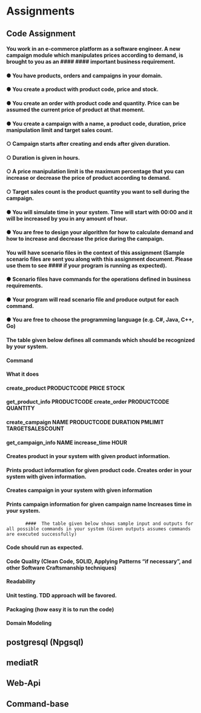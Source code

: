 # Assignments

##  Code Assignment
####  You work in an e-commerce platform as a software engineer. A new campaign module which manipulates prices according to demand, is brought to you as an #### #### important business requirement.
#### ● You have products, orders and campaigns in your domain.
#### ● You create a product with product code, price and stock.
#### ● You create an order with product code and quantity. Price can be assumed the current price of product at that moment.
#### ● You create a campaign with a name, a product code, duration, price manipulation limit and target sales count.
#### ○ Campaign starts after creating and ends after given duration.
#### ○ Duration is given in hours.
#### ○ A price manipulation limit is the maximum percentage that you can increase or decrease the price of product according to demand.
#### ○ Target sales count is the product quantity you want to sell during the campaign.
#### ● You will simulate time in your system. Time will start with 00:00 and it will be increased by you in any amount of hour.
#### ● You are free to design your algorithm for how to calculate demand and how to increase and decrease the price during the campaign.
#### You will have scenario files in the context of this assignment (Sample scenario files are sent you along with this assignment document. Please use them to see #### if your program is running as expected).
#### ● Scenario files have commands for the operations defined in business requirements.
#### ● Your program will read scenario file and produce output for each command.
#### ● You are free to choose the programming language (e.g. C#, Java, C++, Go)
#### The table given below defines all commands which should be recognized by your system.
####    Command
####    What it does
####  create_product PRODUCTCODE PRICE STOCK
#### get_product_info PRODUCTCODE create_order PRODUCTCODE QUANTITY
#### create_campaign NAME PRODUCTCODE DURATION PMLIMIT TARGETSALESCOUNT
#### get_campaign_info NAME increase_time HOUR
#### Creates product in your system with given product information.
#### Prints product information for given product code. Creates order in your system with given information.
#### Creates campaign in your system with given information
#### Prints campaign information for given campaign name Increases time in your system.
           ####  The table given below shows sample input and outputs for all possible commands in your system (Given outputs assumes commands are executed successfully)

#### Code should run as expected.
#### Code Quality (Clean Code, SOLID, Applying Patterns “if necessary”, and other Software Craftsmanship techniques)
####  Readability
#### Unit testing. TDD approach will be favored.
#### Packaging (how easy it is to run the code)
#### Domain Modeling




##  postgresql (Npgsql)
##  mediatR
##  Web-Api
##  Command-base
